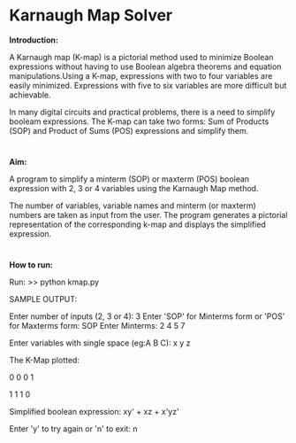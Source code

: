 # Karnaugh Map Solver

**Introduction:**

A Karnaugh map (K-map) is a pictorial method used to minimize Boolean expressions without having to use Boolean algebra theorems and equation manipulations.Using a K-map, expressions with two to four variables are easily minimized. Expressions with five to six variables are more difficult but achievable.

In many digital circuits and practical problems, there is a need to simplify booleam expressions. The K-map can take two forms: Sum of Products (SOP) and Product of Sums (POS) expressions and simplify them.

#

**Aim:**

A program to simplify a minterm (SOP) or maxterm (POS) boolean expression with 2, 3 or 4 variables using the Karnaugh Map method.

The number of variables, variable names and minterm (or maxterm) numbers are taken as input from the user. The program generates a pictorial representation of the corresponding k-map and displays the simplified expression.

#

**How to run:**

Run: >> python kmap.py

SAMPLE OUTPUT:

Enter number of inputs (2, 3 or 4): 3
Enter 'SOP' for Minterms form or 'POS' for Maxterms form: SOP
Enter Minterms: 2 4 5 7

Enter variables with single space (eg:A B C): x y z

The K-Map plotted:

0 0 0 1

1 1 1 0

Simplified boolean expression: xy' + xz + x'yz'

Enter 'y' to try again or 'n' to exit: n
